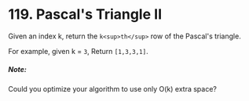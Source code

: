 # 119. Pascal's Triangle II
Given an index k, return the `k<sup>th</sup>` row of the Pascal's triangle.

For example, given k = `3`,
Return `[1,3,3,1]`.

##### Note:

Could you optimize your algorithm to use only O(k) extra space?